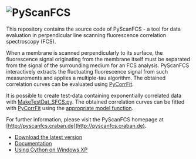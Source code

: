 ![PyScanFCS](https://raw.github.com/paulmueller/PyScanFCS/master/doc/Images/PyScanFCS_logo_dark.png)
=========

This repository contains the source code of PyScanFCS - a tool for data evaluation
in perpendicular line scanning fluorescence correlation spectroscopy (FCS).

When a membrane is scanned perpendicularly to its surface, the fluorescence signal
originating from the membrane itself must be separated from the signal of the
surrounding medium for an FCS analysis. PyScanFCS interactively extracts the
fluctuating fluorescence signal from such measurements and applies a multiple-tau
algorithm. The obtained correlation curves can be evaluated using
[PyCorrFit](https://github.com/paulmueller/PyCorrFit).

It is possible to create test-data containing exponentially correlated data with
[MakeTestDat_SFCS.py](https://github.com/paulmueller/multipletau/blob/master/MakeTestDat_SFCS.py).
The obtained correlation curves can be fitted with
[PyCorrFit](https://github.com/paulmueller/PyCorrFit) using the
[appropriate model function](https://github.com/paulmueller/multipletau/blob/master/ExampleFunc_Exp_correlated_noise.txt).

For further information, please visit the PyScanFCS homepage at
[http://pyscanfcs.craban.de](http://pyscanfcs.craban.de).

- [Download the latest version](https://github.com/paulmueller/PyScanFCS/releases)
- [Documentation](https://github.com/paulmueller/PyScanFCS/wiki/PyScanFCS_doc.pdf)
- [Using Cython on Windows XP](https://github.com/paulmueller/PyScanFCS/wiki/Using-Cython-on-Windows-XP)
